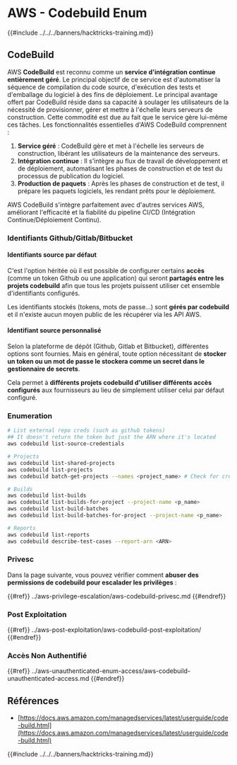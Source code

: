 # AWS - Codebuild Enum

{{#include ../../../banners/hacktricks-training.md}}

## CodeBuild

AWS **CodeBuild** est reconnu comme un **service d'intégration continue entièrement géré**. Le principal objectif de ce service est d'automatiser la séquence de compilation du code source, d'exécution des tests et d'emballage du logiciel à des fins de déploiement. Le principal avantage offert par CodeBuild réside dans sa capacité à soulager les utilisateurs de la nécessité de provisionner, gérer et mettre à l'échelle leurs serveurs de construction. Cette commodité est due au fait que le service gère lui-même ces tâches. Les fonctionnalités essentielles d'AWS CodeBuild comprennent :

1. **Service géré** : CodeBuild gère et met à l'échelle les serveurs de construction, libérant les utilisateurs de la maintenance des serveurs.
2. **Intégration continue** : Il s'intègre au flux de travail de développement et de déploiement, automatisant les phases de construction et de test du processus de publication du logiciel.
3. **Production de paquets** : Après les phases de construction et de test, il prépare les paquets logiciels, les rendant prêts pour le déploiement.

AWS CodeBuild s'intègre parfaitement avec d'autres services AWS, améliorant l'efficacité et la fiabilité du pipeline CI/CD (Intégration Continue/Déploiement Continu).

### **Identifiants Github/Gitlab/Bitbucket**

#### **Identifiants source par défaut**

C'est l'option héritée où il est possible de configurer certains **accès** (comme un token Github ou une application) qui seront **partagés entre les projets codebuild** afin que tous les projets puissent utiliser cet ensemble d'identifiants configurés.

Les identifiants stockés (tokens, mots de passe...) sont **gérés par codebuild** et il n'existe aucun moyen public de les récupérer via les API AWS.

#### Identifiant source personnalisé

Selon la plateforme de dépôt (Github, Gitlab et Bitbucket), différentes options sont fournies. Mais en général, toute option nécessitant de **stocker un token ou un mot de passe le stockera comme un secret dans le gestionnaire de secrets**.

Cela permet à **différents projets codebuild d'utiliser différents accès configurés** aux fournisseurs au lieu de simplement utiliser celui par défaut configuré.

### Enumeration
```bash
# List external repo creds (such as github tokens)
## It doesn't return the token but just the ARN where it's located
aws codebuild list-source-credentials

# Projects
aws codebuild list-shared-projects
aws codebuild list-projects
aws codebuild batch-get-projects --names <project_name> # Check for creds in env vars

# Builds
aws codebuild list-builds
aws codebuild list-builds-for-project --project-name <p_name>
aws codebuild list-build-batches
aws codebuild list-build-batches-for-project --project-name <p_name>

# Reports
aws codebuild list-reports
aws codebuild describe-test-cases --report-arn <ARN>
```
### Privesc

Dans la page suivante, vous pouvez vérifier comment **abuser des permissions de codebuild pour escalader les privilèges** :

{{#ref}}
../aws-privilege-escalation/aws-codebuild-privesc.md
{{#endref}}

### Post Exploitation

{{#ref}}
../aws-post-exploitation/aws-codebuild-post-exploitation/
{{#endref}}

### Accès Non Authentifié

{{#ref}}
../aws-unauthenticated-enum-access/aws-codebuild-unauthenticated-access.md
{{#endref}}

## Références

- [https://docs.aws.amazon.com/managedservices/latest/userguide/code-build.html](https://docs.aws.amazon.com/managedservices/latest/userguide/code-build.html)

{{#include ../../../banners/hacktricks-training.md}}
